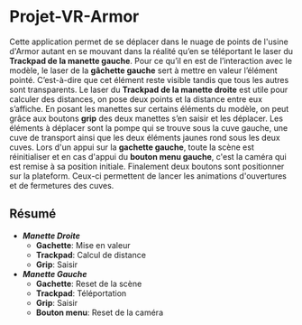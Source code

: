 # Projet-VR-Armor

Cette application permet de se déplacer dans le nuage de points de l'usine d'Armor autant en se mouvant dans la réalité qu’en se téléportant le laser du **Trackpad de la manette gauche**. Pour ce qu’il en est de l’interaction avec le modèle, le laser de la **gâchette gauche** sert à mettre en valeur l’élément pointé. C’est-à-dire que cet élément reste visible tandis que tous les autres sont transparents.
Le laser du **Trackpad de la manette droite** est utile pour calculer des distances, on pose deux points et la distance entre eux s’affiche. En posant les manettes sur certains éléments du modèle, on peut grâce aux boutons **grip** des deux manettes s’en saisir et les déplacer. Les éléments à déplacer sont la pompe qui se trouve sous la cuve gauche, une cuve de transport ainsi que les deux éléments jaunes rond sous les deux cuves.
Lors d'un appui sur la **gachette gauche**, toute la scène est réinitialiser et en cas d'appui du **bouton menu gauche**, c'est la caméra qui est remise à sa position initiale.
Finalement deux boutons sont positionner sur la plateform. Ceux-ci permettent de lancer les animations d'ouvertures et de fermetures des cuves.

## Résumé

- ***Manette Droite***
  - **Gachette**: Mise en valeur
  - **Trackpad**: Calcul de distance
  - **Grip**: Saisir
- ***Manette Gauche***
  - **Gachette**: Reset de la scène
  - **Trackpad**: Téléportation
  - **Grip**: Saisir  
  - **Bouton menu**: Reset de la caméra